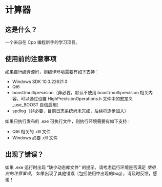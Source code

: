 # 计算器


## 这是什么？
一个来自在 Cpp 编程新手的学习项目。


## 使用前的注意事项
如果自行编译源码，则编译环境需要有如下支持：
* Windows SDK 10.0.22621.0
* Qt6
* boost/multiprecision（非必要，默认不使用 boost/multiprecision 相关内容。可以通过设置 HighPrecisionOperations.h 文件中的宏定义 _use_BOOST 自信启用）
* spdlog（非必要，目前日志系统尚未完成，后续将逐步加入）

如果只执行发布的 .exe 可执行文件，则执行环境需要有如下支持：
* Qt6 相关的 .dll 文件
* Windows 必要 .dll 文件

## 出现了错误？
如果 .exe 运行时出现 “缺少动态库文件” 的提示，请考虑运行环境是否满足 *使用前的注意事项*。
如果出现了其他错误（包括使用中出现的bug），请及时反馈，感谢！
